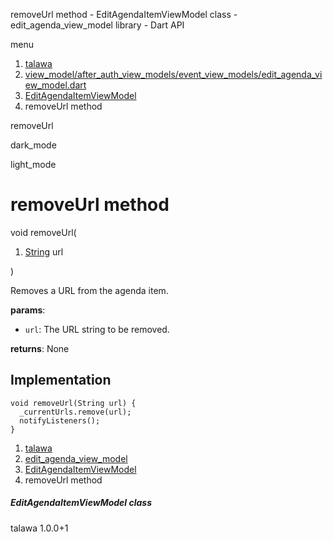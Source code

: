 




removeUrl method - EditAgendaItemViewModel class - edit\_agenda\_view\_model library - Dart API







menu

1. [talawa](../../index.html)
2. [view\_model/after\_auth\_view\_models/event\_view\_models/edit\_agenda\_view\_model.dart](../../file-___home_harshil_Desktop_open-source_palisadoes_talawa_lib_view_model_after_auth_view_models_event_view_models_edit_agenda_view_model/)
3. [EditAgendaItemViewModel](../../file-___home_harshil_Desktop_open-source_palisadoes_talawa_lib_view_model_after_auth_view_models_event_view_models_edit_agenda_view_model/EditAgendaItemViewModel-class.html)
4. removeUrl method

removeUrl


dark\_mode

light\_mode




# removeUrl method


void
removeUrl(

1. [String](https://api.flutter.dev/flutter/dart-core/String-class.html) url

)

Removes a URL from the agenda item.

**params**:

* `url`: The URL string to be removed.

**returns**:
None


## Implementation

```
void removeUrl(String url) {
  _currentUrls.remove(url);
  notifyListeners();
}
```

 


1. [talawa](../../index.html)
2. [edit\_agenda\_view\_model](../../file-___home_harshil_Desktop_open-source_palisadoes_talawa_lib_view_model_after_auth_view_models_event_view_models_edit_agenda_view_model/)
3. [EditAgendaItemViewModel](../../file-___home_harshil_Desktop_open-source_palisadoes_talawa_lib_view_model_after_auth_view_models_event_view_models_edit_agenda_view_model/EditAgendaItemViewModel-class.html)
4. removeUrl method

##### EditAgendaItemViewModel class





talawa
1.0.0+1






